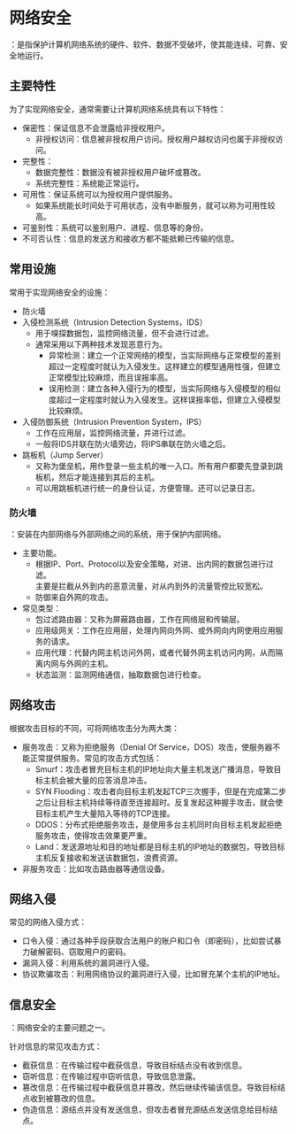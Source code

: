 # 网络安全

：是指保护计算机网络系统的硬件、软件、数据不受破坏，使其能连续、可靠、安全地运行。

## 主要特性

为了实现网络安全，通常需要让计算机网络系统具有以下特性：
- 保密性：保证信息不会泄露给非授权用户。
  - 非授权访问：信息被非授权用户访问。授权用户越权访问也属于非授权访问。
- 完整性：
  - 数据完整性：数据没有被非授权用户破坏或篡改。
  - 系统完整性：系统能正常运行。
- 可用性：保证系统可以为授权用户提供服务。
  - 如果系统能长时间处于可用状态，没有中断服务，就可以称为可用性较高。
- 可鉴别性：系统可以鉴别用户、进程、信息等的身份。
- 不可否认性：信息的发送方和接收方都不能抵赖已传输的信息。

## 常用设施

常用于实现网络安全的设施：
- 防火墙
- 入侵检测系统（Intrusion Detection Systems，IDS）
  - 用于嗅探数据包，监控网络流量，但不会进行过滤。
  - 通常采用以下两种技术发现恶意行为。
    - 异常检测：建立一个正常网络的模型，当实际网络与正常模型的差别超过一定程度时就认为入侵发生。这样建立的模型通用性强，但建立正常模型比较麻烦，而且误报率高。
    - 误用检测：建立各种入侵行为的模型，当实际网络与入侵模型的相似度超过一定程度时就认为入侵发生。这样误报率低，但建立入侵模型比较麻烦。
- 入侵防御系统（Intrusion Prevention System，IPS）
  - 工作在应用层，监控网络流量，并进行过滤。
  - 一般将IDS并联在防火墙旁边，将IPS串联在防火墙之后。
- 跳板机（Jump Server）
  - 又称为堡垒机，用作登录一些主机的唯一入口。所有用户都要先登录到跳板机，然后才能连接到其后的主机。
  - 可以用跳板机进行统一的身份认证，方便管理。还可以记录日志。

### 防火墙

：安装在内部网络与外部网络之间的系统，用于保护内部网络。
- 主要功能。
  - 根据IP、Port、Protocol以及安全策略，对进、出内网的数据包进行过滤。
    <br>主要是拦截从外到内的恶意流量，对从内到外的流量管控比较宽松。
  - 防御来自外网的攻击。
- 常见类型：
  - 包过滤路由器：又称为屏蔽路由器，工作在网络层和传输层。
  - 应用级网关：工作在应用层，处理内网向外网、或外网向内网使用应用服务的请求。
  - 应用代理：代替内网主机访问外网，或者代替外网主机访问内网，从而隔离内网与外网的主机。
  - 状态监测：监测网络通信，抽取数据包进行检查。

## 网络攻击

根据攻击目标的不同，可将网络攻击分为两大类：
- 服务攻击：又称为拒绝服务（Denial Of Service，DOS）攻击，使服务器不能正常提供服务。常见的攻击方式包括：
  - Smurf：攻击者冒充目标主机的IP地址向大量主机发送广播消息，导致目标主机会被大量的应答消息冲击。
  - SYN Flooding：攻击者向目标主机发起TCP三次握手，但是在完成第二步之后让目标主机持续等待直至连接超时。反复发起这种握手攻击，就会使目标主机产生大量陷入等待的TCP连接。
  - DDOS：分布式拒绝服务攻击，是使用多台主机同时向目标主机发起拒绝服务攻击，使得攻击效果更严重。
  - Land：发送源地址和目的地址都是目标主机的IP地址的数据包，导致目标主机反复接收和发送该数据包，浪费资源。
- 非服务攻击：比如攻击路由器等通信设备。

## 网络入侵

常见的网络入侵方式：
- 口令入侵：通过各种手段获取合法用户的账户和口令（即密码），比如尝试暴力破解密码、窃取用户的密码。
- 漏洞入侵：利用系统的漏洞进行入侵。
- 协议欺骗攻击：利用网络协议的漏洞进行入侵，比如冒充某个主机的IP地址。

## 信息安全

：网络安全的主要问题之一。

针对信息的常见攻击方式：
- 截获信息：在传输过程中截获信息，导致目标结点没有收到信息。
- 窃听信息：在传输过程中窃听信息，导致信息泄露。
- 篡改信息：在传输过程中截获信息并篡改，然后继续传输该信息。导致目标结点收到被篡改的信息。
- 伪造信息：源结点并没有发送信息，但攻击者冒充源结点发送信息给目标结点。
